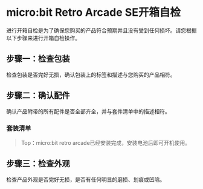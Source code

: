 ﻿---
sidebar_position: 1
sidebar_label: micro:bit Retro Arcade SE
---

# micro:bit Retro Arcade SE开箱自检

进行开箱自检是为了确保您购买的产品符合预期并且没有受到任何损坏。请您根据以下步骤来进行开箱自检操作。

## 步骤一：检查包装

检查包装是否完好无损，确认包装上的标签和描述与您购买的产品相符。

## 步骤二：确认配件

确认产品附带的所有配件是否全部齐全，并与套件清单中的描述相符。

### 套装清单

<!--![](https://wiki-media-ef.oss-cn-hongkong.aliyuncs.com/docs/microbit/expansion-board/microbit-retro-arcade-se/open-box-inspection/images/microbit-retro-arcade-se-list.png)-->

> Top：micro:bit retro arcade已经安装完成，安装电池后即可开机使用。

## 步骤三：检查外观

检查产品外观是否完好无损，是否有任何明显的磨损、划痕或凹陷。
